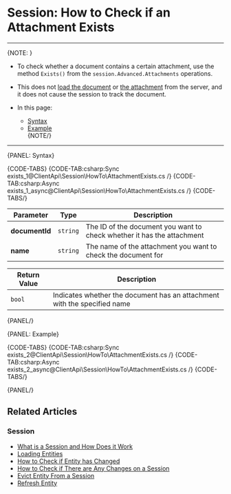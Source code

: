 # Session: How to Check if an Attachment Exists

---

{NOTE: }

* To check whether a document contains a certain attachment, use the method `Exists()` from the `session.Advanced.Attachments` 
operations.  

* This does not [load the document](../../../client-api/session/loading-entities) or [the attachment](../../../client-api/session/attachments/loading) 
from the server, and it does not cause the session to track the document.  

* In this page:  
  * [Syntax](../../../client-api/session/how-to/check-if-attachment-exists#syntax)  
  * [Example](../../../client-api/session/how-to/check-if-attachment-exists#example)  
{NOTE/}

---

{PANEL: Syntax}

{CODE-TABS}
{CODE-TAB:csharp:Sync exists_1@ClientApi\Session\HowTo\AttachmentExists.cs /}
{CODE-TAB:csharp:Async exists_1_async@ClientApi\Session\HowTo\AttachmentExists.cs /}
{CODE-TABS/}

| Parameter | Type | Description |
| - | - | - |
| **documentId** | `string` | The ID of the document you want to check whether it has the attachment |
| **name** | `string` | The name of the attachment you want to check the document for |

| Return Value | Description |
| - | - |
| `bool` | Indicates whether the document has an attachment with the specified name |

{PANEL/}

{PANEL: Example}

{CODE-TABS}
{CODE-TAB:csharp:Sync exists_2@ClientApi\Session\HowTo\AttachmentExists.cs /}
{CODE-TAB:csharp:Async exists_2_async@ClientApi\Session\HowTo\AttachmentExists.cs /}
{CODE-TABS/}

{PANEL/}

## Related Articles

### Session

- [What is a Session and How Does it Work](../../../client-api/session/what-is-a-session-and-how-does-it-work)
- [Loading Entities](../../../client-api/session/loading-entities)
- [How to Check if Entity has Changed](../../../client-api/session/how-to/check-if-entity-has-changed)
- [How to Check if There are Any Changes on a Session](../../../client-api/session/how-to/check-if-there-are-any-changes-on-a-session)
- [Evict Entity From a Session](../../../client-api/session/how-to/evict-entity-from-a-session)
- [Refresh Entity](../../../client-api/session/how-to/refresh-entity)
